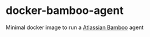 # docker-bamboo-agent
Minimal docker image to run a [Atlassian Bamboo](https://www.atlassian.com/software/bamboo) agent
